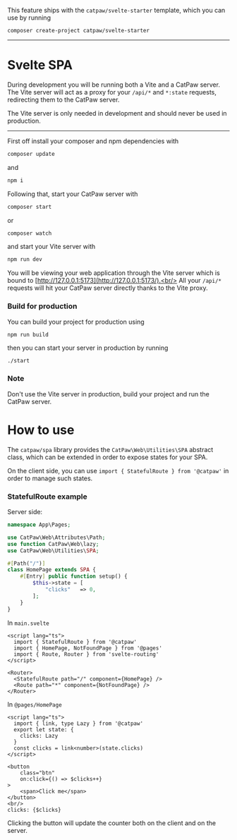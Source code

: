 This feature ships with the `catpaw/svelte-starter` template, which you can use by running<br/>
```
composer create-project catpaw/svelte-starter
```
<hr/>

# Svelte SPA

During development you will be running both a Vite and a CatPaw server.<br/>
The Vite server will act as a proxy for your `/api/*` and `*:state` requests, redirecting them to the CatPaw server.<br/>

The Vite server is only needed in development and should never be used in production.

---

First off install your composer and npm dependencies with

```bash
composer update
```
and 

```bash
npm i
```
Following that, start your CatPaw server with
```bash
composer start
```
or
```bash
composer watch
```

and start your Vite server with

```bash
npm run dev
```

You will be viewing your web application through the Vite server which is bound to [http://127.0.0.1:5173](http://127.0.0.1:5173/).<br/>
All your `/api/*` requests will hit your CatPaw server directly thanks to the Vite proxy.

### Build for production

You can build your project for production using
```
npm run build
```
then you can start your server in production by running
```bash
./start
```

### Note

Don't use the Vite server in production, build your project and run the CatPaw server.

# How to use

The `catpaw/spa` library provides the `CatPaw\Web\Utilities\SPA` abstract class, which can be extended in order to expose states for your SPA.<br/>

On the client side, you can use `import { StatefulRoute } from '@catpaw'` in order to manage such states.

### StatefulRoute example

Server side:
```php
namespace App\Pages;

use CatPaw\Web\Attributes\Path;
use function CatPaw\Web\lazy;
use CatPaw\Web\Utilities\SPA;

#[Path("/")]
class HomePage extends SPA {
    #[Entry] public function setup() {
        $this->state = [
            "clicks"   => 0,
        ];
    }
}
```

In `main.svelte`
```svelte
<script lang="ts">
  import { StatefulRoute } from '@catpaw'
  import { HomePage, NotFoundPage } from '@pages'
  import { Route, Router } from 'svelte-routing'
</script>

<Router>
  <StatefulRoute path="/" component={HomePage} />
  <Route path="*" component={NotFoundPage} />
</Router>
```

In `@pages/HomePage`
```svelte
<script lang="ts">
  import { link, type Lazy } from '@catpaw'
  export let state: {
    clicks: Lazy
  }
  const clicks = link<number>(state.clicks)
</script>

<button
    class="btn"
    on:click={() => $clicks++}
>
    <span>Click me</span>
</button>
<br/>
clicks: {$clicks}
```

Clicking the button will update the counter both on the client and on the server.
